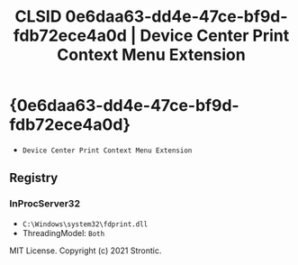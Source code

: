 ﻿---
title: "CLSID 0e6daa63-dd4e-47ce-bf9d-fdb72ece4a0d | Device Center Print Context Menu Extension"
excerpt: What is COM-Object CLSID 0e6daa63-dd4e-47ce-bf9d-fdb72ece4a0d?
---

# {0e6daa63-dd4e-47ce-bf9d-fdb72ece4a0d}

* `Device Center Print Context Menu Extension`

## Registry


### InProcServer32

* `C:\Windows\system32\fdprint.dll`
* ThreadingModel: `Both`

MIT License. Copyright (c) 2021 Strontic.


